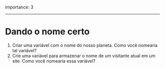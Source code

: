 importance: 3

---

# Dando o nome certo

1. Criar uma variável com o nome do nosso planeta. Como você nomearia tal variável?
2. Crie uma variável para armazenar o nome de um visitante atual em um site. Como você nomearia essa variável?
